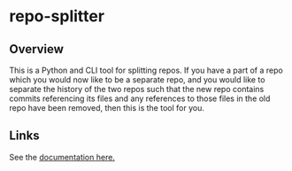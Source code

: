 # repo-splitter

## Overview

This is a Python and CLI tool for splitting repos. If you have a part of a repo which
you would now like to be a separate repo, and you would like to separate the history
of the two repos such that the new repo contains commits referencing its files and
any references to those files in the old repo have been removed, then this is
the tool for you.

## Links

See the
[documentation here.](
https://nickderobertis.github.io/repo-splitter/
)
